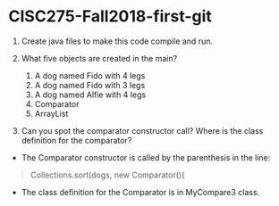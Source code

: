 # CISC275-Fall2018-first-git
1. Create java files to make this code compile and run.

2. What five objects are created in the main?
	1) A dog named Fido with 4 legs
	2) A dog named Fido with 3 legs
	3) A dog named Alfie with 4 legs 
	4) Comparator<Animal>
	5) ArrayList<Dog>

3. Can you spot the comparator constructor call? Where is the class definition for the comparator?

- The Comparator constructor is called by the parenthesis in the line:
> Collections.sort(dogs, new Comparator<Animal>(){

- The class definition for the Comparator is in MyCompare3 class.
